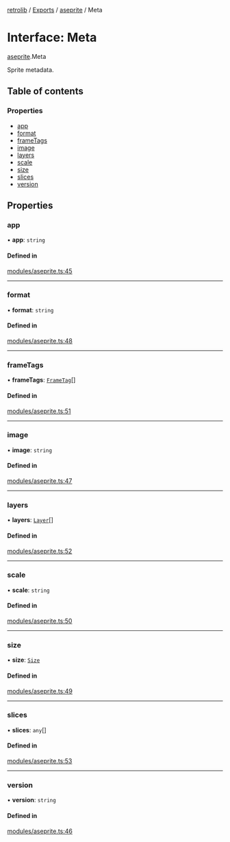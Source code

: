 [retrolib](../README.md) / [Exports](../modules.md) / [aseprite](../modules/aseprite.md) / Meta

# Interface: Meta

[aseprite](../modules/aseprite.md).Meta

Sprite metadata.

## Table of contents

### Properties

- [app](aseprite.Meta.md#app)
- [format](aseprite.Meta.md#format)
- [frameTags](aseprite.Meta.md#frametags)
- [image](aseprite.Meta.md#image)
- [layers](aseprite.Meta.md#layers)
- [scale](aseprite.Meta.md#scale)
- [size](aseprite.Meta.md#size)
- [slices](aseprite.Meta.md#slices)
- [version](aseprite.Meta.md#version)

## Properties

### app

• **app**: `string`

#### Defined in

[modules/aseprite.ts:45](https://github.com/philbgarner/retrolib/blob/5d46b3a/src/modules/aseprite.ts#L45)

___

### format

• **format**: `string`

#### Defined in

[modules/aseprite.ts:48](https://github.com/philbgarner/retrolib/blob/5d46b3a/src/modules/aseprite.ts#L48)

___

### frameTags

• **frameTags**: [`FrameTag`](aseprite.FrameTag.md)[]

#### Defined in

[modules/aseprite.ts:51](https://github.com/philbgarner/retrolib/blob/5d46b3a/src/modules/aseprite.ts#L51)

___

### image

• **image**: `string`

#### Defined in

[modules/aseprite.ts:47](https://github.com/philbgarner/retrolib/blob/5d46b3a/src/modules/aseprite.ts#L47)

___

### layers

• **layers**: [`Layer`](aseprite.Layer.md)[]

#### Defined in

[modules/aseprite.ts:52](https://github.com/philbgarner/retrolib/blob/5d46b3a/src/modules/aseprite.ts#L52)

___

### scale

• **scale**: `string`

#### Defined in

[modules/aseprite.ts:50](https://github.com/philbgarner/retrolib/blob/5d46b3a/src/modules/aseprite.ts#L50)

___

### size

• **size**: [`Size`](aseprite.Size.md)

#### Defined in

[modules/aseprite.ts:49](https://github.com/philbgarner/retrolib/blob/5d46b3a/src/modules/aseprite.ts#L49)

___

### slices

• **slices**: `any`[]

#### Defined in

[modules/aseprite.ts:53](https://github.com/philbgarner/retrolib/blob/5d46b3a/src/modules/aseprite.ts#L53)

___

### version

• **version**: `string`

#### Defined in

[modules/aseprite.ts:46](https://github.com/philbgarner/retrolib/blob/5d46b3a/src/modules/aseprite.ts#L46)
